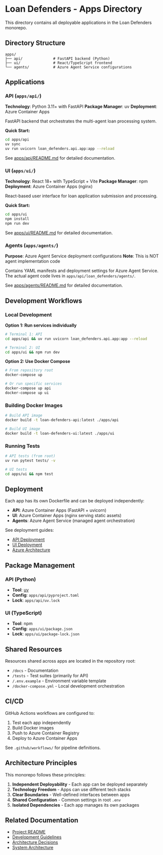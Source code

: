 # Loan Defenders - Apps Directory

This directory contains all deployable applications in the Loan Defenders monorepo.

## Directory Structure

```
apps/
├── api/              # FastAPI backend (Python)
├── ui/               # React/TypeScript frontend
└── agents/           # Azure Agent Service configurations
```

## Applications

### API (`apps/api/`)

**Technology**: Python 3.11+ with FastAPI
**Package Manager**: uv
**Deployment**: Azure Container Apps

FastAPI backend that orchestrates the multi-agent loan processing system.

**Quick Start:**
```bash
cd apps/api
uv sync
uv run uvicorn loan_defenders.api.app:app --reload
```

See [apps/api/README.md](api/README.md) for detailed documentation.

### UI (`apps/ui/`)

**Technology**: React 18+ with TypeScript + Vite
**Package Manager**: npm
**Deployment**: Azure Container Apps (nginx)

React-based user interface for loan application submission and processing.

**Quick Start:**
```bash
cd apps/ui
npm install
npm run dev
```

See [apps/ui/README.md](ui/README.md) for detailed documentation.

### Agents (`apps/agents/`)

**Purpose**: Azure Agent Service deployment configurations
**Note**: This is NOT agent implementation code

Contains YAML manifests and deployment settings for Azure Agent Service. The actual agent code lives in `apps/api/loan_defenders/agents/`.

See [apps/agents/README.md](agents/README.md) for detailed documentation.

## Development Workflows

### Local Development

**Option 1: Run services individually**
```bash
# Terminal 1: API
cd apps/api && uv run uvicorn loan_defenders.api.app:app --reload

# Terminal 2: UI
cd apps/ui && npm run dev
```

**Option 2: Use Docker Compose**
```bash
# From repository root
docker-compose up

# Or run specific services
docker-compose up api
docker-compose up ui
```

### Building Docker Images

```bash
# Build API image
docker build -t loan-defenders-api:latest ./apps/api

# Build UI image
docker build -t loan-defenders-ui:latest ./apps/ui
```

### Running Tests

```bash
# API tests (from root)
uv run pytest tests/ -v

# UI tests
cd apps/ui && npm test
```

## Deployment

Each app has its own Dockerfile and can be deployed independently:

- **API**: Azure Container Apps (FastAPI + uvicorn)
- **UI**: Azure Container Apps (nginx serving static assets)
- **Agents**: Azure Agent Service (managed agent orchestration)

See deployment guides:
- [API Deployment](api/README.md#azure-deployment)
- [UI Deployment](ui/README.md)
- [Azure Architecture](../docs/diagrams/azure-deployment-architecture.md)

## Package Management

### API (Python)
- **Tool**: [uv](https://github.com/astral-sh/uv)
- **Config**: `apps/api/pyproject.toml`
- **Lock**: `apps/api/uv.lock`

### UI (TypeScript)
- **Tool**: npm
- **Config**: `apps/ui/package.json`
- **Lock**: `apps/ui/package-lock.json`

## Shared Resources

Resources shared across apps are located in the repository root:

- `/docs` - Documentation
- `/tests` - Test suites (primarily for API)
- `/.env.example` - Environment variable template
- `/docker-compose.yml` - Local development orchestration

## CI/CD

GitHub Actions workflows are configured to:
1. Test each app independently
2. Build Docker images
3. Push to Azure Container Registry
4. Deploy to Azure Container Apps

See `.github/workflows/` for pipeline definitions.

## Architecture Principles

This monorepo follows these principles:

1. **Independent Deployability** - Each app can be deployed separately
2. **Technology Freedom** - Apps can use different tech stacks
3. **Clear Boundaries** - Well-defined interfaces between apps
4. **Shared Configuration** - Common settings in root `.env`
5. **Isolated Dependencies** - Each app manages its own packages

## Related Documentation

- [Project README](../README.md)
- [Development Guidelines](../CLAUDE.md)
- [Architecture Decisions](../docs/decisions/)
- [System Architecture](../docs/diagrams/system-architecture-diagram.md)
